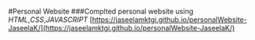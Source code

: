 #Personal Website
###Complted personal website using _HTML_,_CSS_,_JAVASCRIPT_
[https://jaseelamktgi.github.io/personalWebsite-JaseelaK/](https://jaseelamktgi.github.io/personalWebsite-JaseelaK/)

